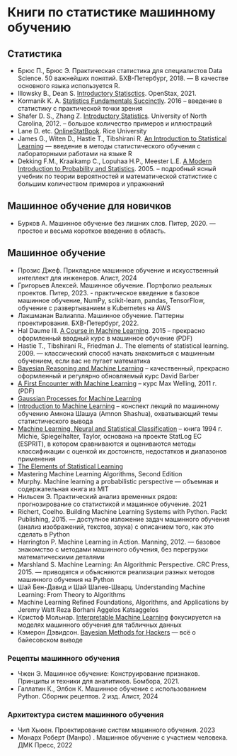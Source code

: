 # Книги по статистике машинному обучению

## Статистика

- Брюс П., Брюс Э. Практическая статистика для специалистов Data Science. 50 важнейших понятий. БХВ-Петербург, 2018. — В качестве основного языка используется R.
- Illowsky B., Dean S. [Introductory Statisctics](https://openstax.org/details/introductory-statistics). OpenStax, 2021.
- Kormanik K. A. [Statistics Fundamentals Succinctly](https://www.syncfusion.com/succinctly-free-ebooks/statistics-fundamentals-succinctly). 2016 – введение в статистику с практической точки зрения
- Shafer D. S., Zhang Z. [Introductory Statistics](https://open.umn.edu/opentextbooks/textbooks/introductory-statistics). University of North Carolina, 2012. – большое количество примеров и иллюстраций
- Lane D. etc. [OnlineStatBook](http://onlinestatbook.com/). Rice University
- James G., Witen D., Hastie T., Tibshirani R. [An Introduction to Statistical Learning](https://www.ime.unicamp.br/~dias/Intoduction%20to%20Statistical%20Learning.pdf) — введение в методы статистического обучения с лабораторными работами на языке R
- Dekking F.M., Kraaikamp C., Lopuhaa H.P., Meester L.E. [A Modern Introduction to
  Probability and Statistics](https://cis.temple.edu/~latecki/Courses/CIS2033-Spring13/Modern_intro_probability_statistics_Dekking05.pdf). 2005. – подробный ясный учебник по теории вероятностей и математической статистике с большим количеством примеров и упражнений

## Машинное обучение для новичков

- Бурков А. Машинное обучение без лишних слов. Питер, 2020. — простое и весьма короткое введение в область.

## Машинное обучение
- Прозис Джеф. Прикладное машинное обучение и искусственный интеллект для инженеров. Алист, 2024
- Григорьев Алексей. Машинное обучение. Портфолио реальных проектов. Питер, 2023. - практическое введение в базовое машинное обучение, NumPy, scikit-learn, pandas, TensorFlow, обучение с развертыванием в Kubernetes на AWS
- Лакшманан Валиаппа. Машинное обучение. Паттерны проектирования. БХВ-Петербург, 2022.
- Hal Daume III. [A Course in Machine Learning](http://ciml.info/dl/v0_9/ciml-v0_9-all.pdf). 2015 – прекрасно оформленный вводный курс в машинное обучение (PDF)
- Hastie T., Tibshirani R., Friedman J.. The elements of statistical learning. 2009. — классический способ начать знакомиться с машинным обучением, если вас не пугает математика
- [Bayesian Reasoning and Machine Learning](http://web4.cs.ucl.ac.uk/staff/D.Barber/pmwiki/pmwiki.php?n=Brml.HomePage) – качественный, прекрасно оформленный и регулярно обновляемый курс David Barber
- [A First Encounter with Machine Learning](https://www.ics.uci.edu/~welling/teaching/ICS273Afall11/IntroMLBook.pdf) – курс Max Welling, 2011 г. (PDF)
- [Gaussian Processes for Machine Learning](http://www.gaussianprocess.org/gpml/)
- [Introduction to Machine Learning](https://arxiv.org/abs/0904.3664v1) – конспект лекций по машинному обучению Амнона Шашуа (Amnon Shashua), охватывающий темы статистического вывода
- [Machine Learning, Neural and Statistical Classification](http://www1.maths.leeds.ac.uk/~charles/statlog/) – книга 1994 г. Michie, Spiegelhalter, Taylor, основана на проекте StatLog ЕС (ESPRIT), в котором сравниваются и оцениваются методы классификации с оценкой их достоинств, недостатков и диапазонов применения
- [The Elements of Statistical Learning](https://web.archive.org/web/20131027220938/http://www-stat.stanford.edu/~tibs/ElemStatLearn//)
- Mastering Machine Learning Algorithms, Second Edition
- Murphy. Machine learning a probabilistic perspective — объемная и содержательная книга из MIT
- Нильсен Э. Практический анализ временных рядов: прогнозирование со статистикой и машинное обучение. 2021
- Richert, Coelho. Building Machine Learning Systems with Python. Packt Publishing, 2015. — доступное изложение задач машинного обучения (анализ изображений, текстов, звука) с описанием того, как это сделать в Python
- Harrington P. Machine Learning in Action. Manning, 2012. — базовое знакомство с методами машинного обучения, без перегрузки математическими деталями
- Marshland S. Machine Learning: An Algorithmic Perspective. CRC Press, 2015. — приводятся и объясняются реализации разных методов машинного обучения на Python
- Шай Бен-Давид и Шай Шалев-Шварц. Understanding Machine Learning: From Theory to Algorithms
- Machine Learning Refined Foundations, Algorithms, and Applications by Jeremy Watt Reza Borhani Aggelos Katsaggelos
- Кристоф Мольнар. [Interpretable Machine Learning](https://christophm.github.io/interpretable-ml-book/) фокусируется на моделях машинного обучения для табличных данных
- Кэмерон Дэвидсон. [Bayesian Methods for Hackers](https://github.com/CamDavidsonPilon/Probabilistic-Programming-and-Bayesian-Methods-for-Hackers) — всё о байесовском выводе

### Рецепты машинного обучения

- Чжен Э. Машинное обучение: Конструирование признаков. Принципы и техники для аналитиков. Бомбора, 2021.
- Галлатин К., Элбон К. Машинное обучение с использованием Python. Сборник рецептов. 2 изд. Алист, 2024

### Архитектура систем машинного обучения

- Чип Хьюен. Проектирование систем машинного обучения. 2023
- Монарх Роберт (Манро) . Машинное обучение с участием человека. ДМК Пресс, 2022
